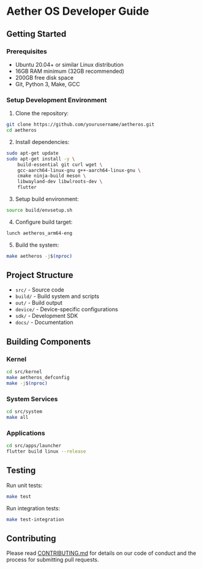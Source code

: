# Aether OS Developer Guide

## Getting Started

### Prerequisites
- Ubuntu 20.04+ or similar Linux distribution
- 16GB RAM minimum (32GB recommended)
- 200GB free disk space
- Git, Python 3, Make, GCC

### Setup Development Environment

1. Clone the repository:
```bash
git clone https://github.com/yourusername/aetheros.git
cd aetheros
```

2. Install dependencies:
```bash
sudo apt-get update
sudo apt-get install -y \
    build-essential git curl wget \
    gcc-aarch64-linux-gnu g++-aarch64-linux-gnu \
    cmake ninja-build meson \
    libwayland-dev libwlroots-dev \
    flutter
```

3. Setup build environment:
```bash
source build/envsetup.sh
```

4. Configure build target:
```bash
lunch aetheros_arm64-eng
```

5. Build the system:
```bash
make aetheros -j$(nproc)
```

## Project Structure

- `src/` - Source code
- `build/` - Build system and scripts
- `out/` - Build output
- `device/` - Device-specific configurations
- `sdk/` - Development SDK
- `docs/` - Documentation

## Building Components

### Kernel
```bash
cd src/kernel
make aetheros_defconfig
make -j$(nproc)
```

### System Services
```bash
cd src/system
make all
```

### Applications
```bash
cd src/apps/launcher
flutter build linux --release
```

## Testing

Run unit tests:
```bash
make test
```

Run integration tests:
```bash
make test-integration
```

## Contributing

Please read [CONTRIBUTING.md](../CONTRIBUTING.md) for details on our code of conduct and the process for submitting pull requests.
